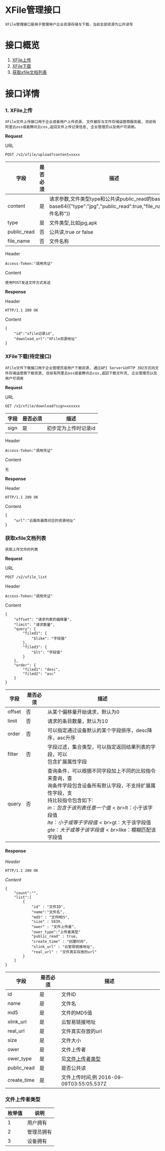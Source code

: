 
# XFile管理接口

	XFile管理接口是用于管理用户企业资源存储与下载，当前全部资源为公共读写

# **接口概览**
1. [XFile上传](#upload)
2. [XFile下载](#download)
3. [获取xfile文档列表](#get_xfile_list)


# **接口详情**

### **<a name="upload">1. XFile上传</a>**

	XFile文件上传接口用于企业或者用户上传资源, 文件被存与文件存储运营商服务器, 目前有阿里云oss或者腾讯云cos,返回文件上传记录信息, 企业管理员以及用户可调用。


**Request**

URL

	POST /v2/xfile/upload?content=xxxx

| 字段 | 是否必须 | 描述 |
| --- | --- | --- |
| content | 是 | 请求参数,文件类型type和公共读public_read的base64,如base64({"type":"jpg","public_read":true,"file_name":"文件名称"}) |
| type|是| 文件类型,比如jpg,apk|
| public_read | 否 | 公共读,true or false|
| file_name | 否 | 文件名称|

Header

	Access-Token:"调用凭证"

Content

	使用POST发送文件方式发送

**Response**

Header

	HTTP/1.1 200 OK

Content

	{
		"id":"xfile记录id",
    	"download_url":"XFile资源地址"
	}


### **<a name="download">XFile下载(待定接口)</a>**

	XFile文件下载接口用于企业管理员或用户下载资源, 通过API Server以HTTP 302方式向文件存储运营商下载资源, 目前有阿里云oss或者腾讯云cos,返回下载文件流, 企业管理员以及用户可调用


**Request**

URL

	GET /v2/xfile/download?sign=xxxxxx

| 字段 | 是否必须 | 描述 |
| --- | --- | --- |
| sign | 是 | 初步定为上传时记录id |

Header

	Access-Token:"调用凭证"

Content

	无

**Response**

Header

	HTTP/1.1 200 OK

Content

	{
    	"url":"云服务器商对应的资源地址"
	}

### **<a name="get_xfile_list">获取xfile文档列表</a>**

	获取上传文件的列表

**Request**

URL

	POST /v2/xfile_list

Header

	Access-Token:"调用凭证"

Content

	{
	    "offset": "请求列表的偏移量",
	    "limit": "请求数量",
	    "query": {
	        "filed1": {
	            "$like": "字段值"
	        },
	        "filed3": {
	            "$lt": "字段值"
	        }
	    },
	    "order": {
	        "filed1": "desc",
	        "filed2": "asc"
	    }
	}

字段 | 是否必须 | 描述
---- | ---- | ----
offset | 否 | 从某个偏移量开始请求，默认为0
limit | 否 | 请求的条目数量，默认为10
order | 否 | 可以指定通过设备默认的某个字段排序，desc降序，asc升序
filter |否 | 字段过滤，集合类型，可以指定返回结果列表的字段，可以<br>包含扩展属性字段
query | 否 | 查询条件，可以根据不同字段加上不同的比较指令来查询，查<br>询条件字段包含设备所有默认字段，不支持扩展属性字段，支<br>持比较指令包含如下:<br>$in：包含于该列表任意一个值<br>$lt：小于该字段值<br>$lte：小于或等于字段值<br>$gt：大于该字段值<br>$gte：大于或等于该字段值<br>$like：模糊匹配该字段值

#### Response ####

*Header*

	HTTP/1.1 200 OK

*Content*

	{
		"count":"",
		"list":[
			{
			    "id" : "文件ID",
				"name":"文件名",
			    "md5" : "文件MD5",
			    "size" : 5839,
			    "ower" : "文件上传者",
				"ower_type":"上传者类型"
			    "public_read" : true,
			    "create_time" : "创建时间",
			    "xlink_url" : "云智易链接地址",
			    "real_url" : "文件真实存放的url"
			}
		]
	}
	

字段 | 是否必须 | 描述
---- | ---- | ----
id | 是 | 文件ID
name | 是 | 文件名
md5 | 是 | 文件的MD5值
xlink_url | 是 | 云智易链接地址
real_url | 是 | 文件真实存放的url
size | 是 | 文件大小
ower | 是 | 文件上传者
ower_type | 是 | 见[文件上传者类型](#owner_type)
public_read | 是 | 是否公共读
create_time | 是 | 文件上传时间,例 2016-09-09T03:55:05.537Z


### **<a name="owner_type">文件上传者类型</a>**

枚举值 | 说明
---- | ----
1 | 用户拥有
2 | 管理员拥有
3 | 设备拥有